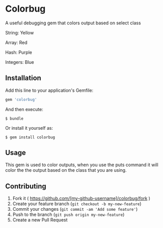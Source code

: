 # Colorbug

A useful debugging gem that colors output based on select class 

String: Yellow

Array: Red

Hash: Purple

Integers: Blue

## Installation

Add this line to your application's Gemfile:

```ruby
gem 'colorbug'
```

And then execute:

    $ bundle

Or install it yourself as:

    $ gem install colorbug

## Usage

This gem is used to color outputs, when you use the puts command it will color the the output based on the class that you are using.

## Contributing

1. Fork it ( https://github.com/[my-github-username]/colorbug/fork )
2. Create your feature branch (`git checkout -b my-new-feature`)
3. Commit your changes (`git commit -am 'Add some feature'`)
4. Push to the branch (`git push origin my-new-feature`)
5. Create a new Pull Request
